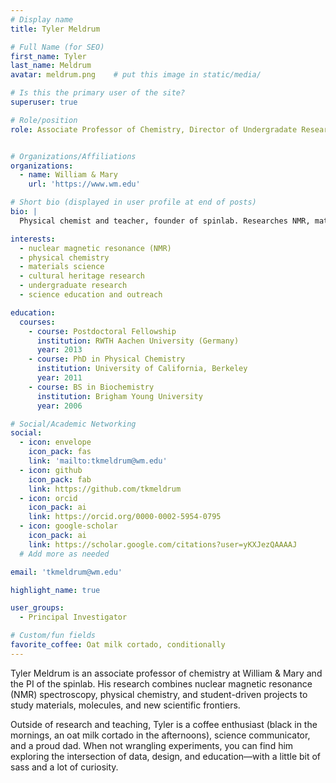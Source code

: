 ```yaml
---
# Display name
title: Tyler Meldrum

# Full Name (for SEO)
first_name: Tyler
last_name: Meldrum
avatar: meldrum.png    # put this image in static/media/

# Is this the primary user of the site?
superuser: true

# Role/position
role: Associate Professor of Chemistry, Director of Undergradate Research in Chemistry


# Organizations/Affiliations
organizations:
  - name: William & Mary
    url: 'https://www.wm.edu'

# Short bio (displayed in user profile at end of posts)
bio: |
  Physical chemist and teacher, founder of spinlab. Researches NMR, materials, and student-driven discovery.

interests:
  - nuclear magnetic resonance (NMR)
  - physical chemistry
  - materials science
  - cultural heritage research
  - undergraduate research
  - science education and outreach

education:
  courses:
    - course: Postdoctoral Fellowship
      institution: RWTH Aachen University (Germany)
      year: 2013
    - course: PhD in Physical Chemistry
      institution: University of California, Berkeley
      year: 2011
    - course: BS in Biochemistry
      institution: Brigham Young University
      year: 2006

# Social/Academic Networking
social:
  - icon: envelope
    icon_pack: fas
    link: 'mailto:tkmeldrum@wm.edu'
  - icon: github
    icon_pack: fab
    link: https://github.com/tkmeldrum
  - icon: orcid
    icon_pack: ai
    link: https://orcid.org/0000-0002-5954-0795
  - icon: google-scholar
    icon_pack: ai
    link: https://scholar.google.com/citations?user=yKXJezQAAAAJ
  # Add more as needed

email: 'tkmeldrum@wm.edu'

highlight_name: true

user_groups:
  - Principal Investigator

# Custom/fun fields
favorite_coffee: Oat milk cortado, conditionally
---
```


Tyler Meldrum is an associate professor of chemistry at William & Mary and the PI of the spinlab. His research combines nuclear magnetic resonance (NMR) spectroscopy, physical chemistry, and student-driven projects to study materials, molecules, and new scientific frontiers.  

Outside of research and teaching, Tyler is a coffee enthusiast (black in the mornings, an oat milk cortado in the afternoons), science communicator, and a proud dad. When not wrangling experiments, you can find him exploring the intersection of data, design, and education—with a little bit of sass and a lot of curiosity.